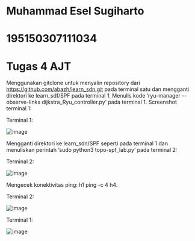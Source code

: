 # Muhammad Esel Sugiharto
# 195150307111034
# Tugas 4 AJT

Menggunakan gitclone untuk menyalin repository dari https://github.com/abazh/learn_sdn.git pada terminal satu dan mengganti direktori ke learn_sdf/SPF pada terminal 1.
Menulis kode ‘ryu-manager --observe-links dijkstra_Ryu_controller.py’ pada terminal 1.
Screenshot terminal 1:

Terminal 1:

![image](https://user-images.githubusercontent.com/99634757/172606986-30a6ec36-2863-426c-be7f-5d10198b8842.png)

Mengganti direktori ke learn_sdn/SPF seperti pada terminal 1 dan menuliskan perintah ‘sudo python3 topo-spf_lab.py’ pada terminal 2:

Terminal 2:

![image](https://user-images.githubusercontent.com/99634757/172607045-b203bc5d-e10f-4de5-b572-cbdd88961f92.png)


Mengecek konektivitas ping: h1 ping -c 4 h4.

Terminal 2:

![image](https://user-images.githubusercontent.com/99634757/172607175-5a283eb0-9294-474c-9d1d-9316c5a8cb27.png)


Terminal 1:

![image](https://user-images.githubusercontent.com/99634757/172607207-5368d804-46c9-4f6c-9fd0-69241a3e722c.png)
